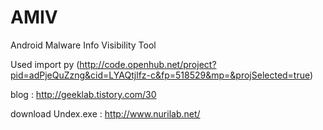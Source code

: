 # AMIV
Android Malware Info Visibility Tool 

Used import py (http://code.openhub.net/project?pid=adPjeQuZzng&cid=LYAQtjlfz-c&fp=518529&mp=&projSelected=true)

blog :  http://geeklab.tistory.com/30

download Undex.exe : http://www.nurilab.net/
